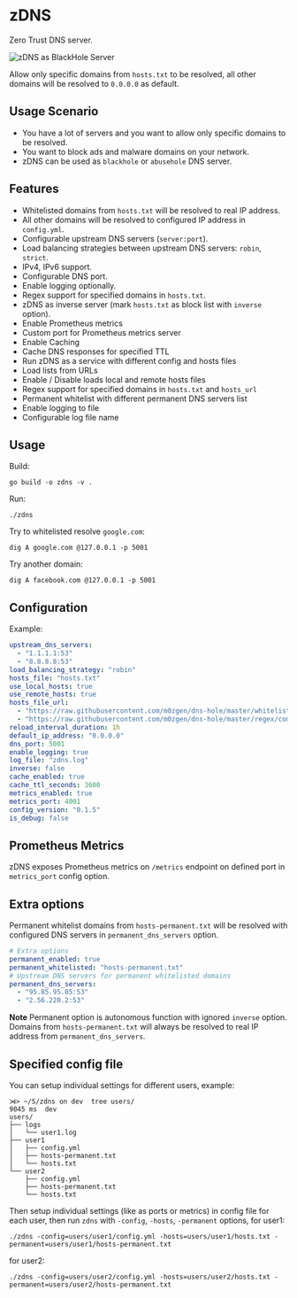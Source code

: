 # zDNS

Zero Trust DNS server.

![zDNS as BlackHole Server](./docs/zDNS_as_blackhole.gif)

Allow only specific domains from `hosts.txt` to be resolved, 
all other domains will be resolved to `0.0.0.0` as default.

## Usage Scenario

- You have a lot of servers and you want to allow only specific domains to be resolved.
- You want to block ads and malware domains on your network.
- zDNS can be used as `blackhole` or `abusehole` DNS server.

## Features

- Whitelisted domains from `hosts.txt` will be resolved to real IP address.
- All other domains will be resolved to configured IP address in `config.yml`.
- Configurable upstream DNS servers (`server:port`).
- Load balancing strategies between upstream DNS servers: `robin`, `strict`.
- IPv4, IPv6 support.
- Configurable DNS port.
- Enable logging optionally.
- Regex support for specified domains in `hosts.txt`.
- zDNS as inverse server (mark `hosts.txt` as block list with `inverse` option).
- Enable Prometheus metrics
- Custom port for Prometheus metrics server
- Enable Caching
- Cache DNS responses for specified TTL
- Run zDNS as a service with different config and hosts files
- Load lists from URLs
- Enable / Disable loads local and remote hosts files
- Regex support for specified domains in `hosts.txt` and `hosts_url`
- Permanent whitelist with different permanent DNS servers list
- Enable logging to file
- Configurable log file name
<!-- - Detecting DNS queries type: `A`, `AAAA`, `CNAME`, `TXT`, `MX`, `NS`, `PTR`, `SRV`, `SOA`, `CAA`, `ANY`. -->

## Usage

Build:
```shell
go build -o zdns -v .
```

Run:
```shell
./zdns
```

Try to whitelisted resolve `google.com`:
```shell
dig A google.com @127.0.0.1 -p 5001
```

Try another domain:
```shell
dig A facebook.com @127.0.0.1 -p 5001
```

## Configuration

Example:
```yaml
upstream_dns_servers:
  - "1.1.1.1:53"
  - "8.8.8.8:53"
load_balancing_strategy: "robin"
hosts_file: "hosts.txt"
use_local_hosts: true
use_remote_hosts: true
hosts_file_url:
  - "https://raw.githubusercontent.com/m0zgen/dns-hole/master/whitelist.txt"
  - "https://raw.githubusercontent.com/m0zgen/dns-hole/master/regex/common-wl.txt"
reload_interval_duration: 1h
default_ip_address: "0.0.0.0"
dns_port: 5001
enable_logging: true
log_file: "zdns.log"
inverse: false
cache_enabled: true
cache_ttl_seconds: 3600
metrics_enabled: true
metrics_port: 4001
config_version: "0.1.5"
is_debug: false
```

## Prometheus Metrics

zDNS exposes Prometheus metrics on `/metrics` endpoint on defined port in `metrics_port` config option.

## Extra options

Permanent whitelist domains from `hosts-permanent.txt` will be resolved with configured DNS servers in `permanent_dns_servers` option.

```yaml
# Extra options
permanent_enabled: true
permanent_whitelisted: "hosts-permanent.txt"
# Upstream DNS servers for permanent whitelisted domains
permanent_dns_servers:
  - "95.85.95.85:53"
  - "2.56.220.2:53"
```

**Note**
Permanent option is autonomous function with ignored `inverse` option. 
Domains from `hosts-permanent.txt` will always be resolved to real IP address from `permanent_dns_servers`.

## Specified config file

You can setup individual settings for different users, example:

```text
⋊> ~/S/zdns on dev  tree users/                                                                                                          9045 ms  dev 
users/
├── logs
│   └── user1.log
├── user1
│   ├── config.yml
│   ├── hosts-permanent.txt
│   └── hosts.txt
└── user2
    ├── config.yml
    ├── hosts-permanent.txt
    └── hosts.txt
```

Then setup individual settings (like as ports or metrics) in config file for each user, then run `zdns` with `-config`,
`-hosts`, `-permanent` options, for user1:

```shell
./zdns -config=users/user1/config.yml -hosts=users/user1/hosts.txt -permanent=users/user1/hosts-permanent.txt
```
for user2:
```shell
./zdns -config=users/user2/config.yml -hosts=users/user2/hosts.txt -permanent=users/user2/hosts-permanent.txt
```

